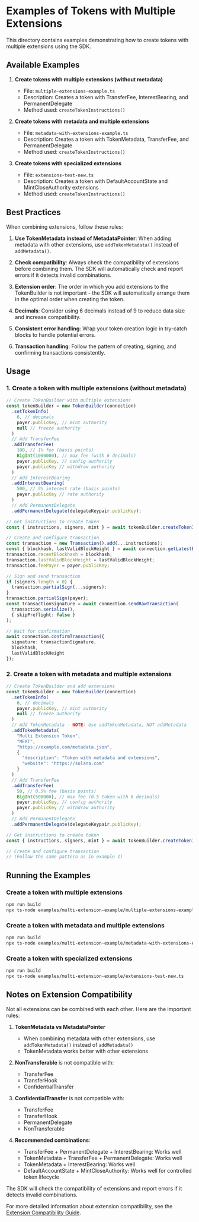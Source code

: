 # Examples of Tokens with Multiple Extensions

This directory contains examples demonstrating how to create tokens with multiple extensions using the SDK.

## Available Examples

1. **Create tokens with multiple extensions (without metadata)**
   - File: `multiple-extensions-example.ts`
   - Description: Creates a token with TransferFee, InterestBearing, and PermanentDelegate
   - Method used: `createTokenInstructions()`

2. **Create tokens with metadata and multiple extensions**
   - File: `metadata-with-extensions-example.ts`
   - Description: Creates a token with TokenMetadata, TransferFee, and PermanentDelegate
   - Method used: `createTokenInstructions()`

3. **Create tokens with specialized extensions**
   - File: `extensions-test-new.ts`
   - Description: Creates a token with DefaultAccountState and MintCloseAuthority extensions
   - Method used: `createTokenInstructions()`

## Best Practices

When combining extensions, follow these rules:

1. **Use TokenMetadata instead of MetadataPointer**: When adding metadata with other extensions, use `addTokenMetadata()` instead of `addMetadata()`.

2. **Check compatibility**: Always check the compatibility of extensions before combining them. The SDK will automatically check and report errors if it detects invalid combinations.

3. **Extension order**: The order in which you add extensions to the TokenBuilder is not important - the SDK will automatically arrange them in the optimal order when creating the token.

4. **Decimals**: Consider using 6 decimals instead of 9 to reduce data size and increase compatibility.

5. **Consistent error handling**: Wrap your token creation logic in try-catch blocks to handle potential errors.

6. **Transaction handling**: Follow the pattern of creating, signing, and confirming transactions consistently.

## Usage

### 1. Create a token with multiple extensions (without metadata)

```typescript
// Create TokenBuilder with multiple extensions
const tokenBuilder = new TokenBuilder(connection)
  .setTokenInfo(
    6, // decimals
    payer.publicKey, // mint authority
    null // freeze authority
  )
  // Add TransferFee
  .addTransferFee(
    100, // 1% fee (basis points)
    BigInt(1000000), // max fee (with 6 decimals)
    payer.publicKey, // config authority
    payer.publicKey // withdraw authority
  )
  // Add InterestBearing
  .addInterestBearing(
    500, // 5% interest rate (basis points)
    payer.publicKey // rate authority
  )
  // Add PermanentDelegate
  .addPermanentDelegate(delegateKeypair.publicKey);

// Get instructions to create token
const { instructions, signers, mint } = await tokenBuilder.createTokenInstructions(payer.publicKey);

// Create and configure transaction
const transaction = new Transaction().add(...instructions);
const { blockhash, lastValidBlockHeight } = await connection.getLatestBlockhash();
transaction.recentBlockhash = blockhash;
transaction.lastValidBlockHeight = lastValidBlockHeight;
transaction.feePayer = payer.publicKey;

// Sign and send transaction
if (signers.length > 0) {
  transaction.partialSign(...signers);
}
transaction.partialSign(payer);
const transactionSignature = await connection.sendRawTransaction(
  transaction.serialize(),
  { skipPreflight: false }
);

// Wait for confirmation
await connection.confirmTransaction({
  signature: transactionSignature,
  blockhash,
  lastValidBlockHeight
});
```

### 2. Create a token with metadata and multiple extensions

```typescript
// Create TokenBuilder and add extensions
const tokenBuilder = new TokenBuilder(connection)
  .setTokenInfo(
    6, // decimals
    payer.publicKey, // mint authority
    null // freeze authority
  )
  // Add TokenMetadata - NOTE: Use addTokenMetadata, NOT addMetadata
  .addTokenMetadata(
    "Multi Extension Token",
    "MEXT",
    "https://example.com/metadata.json",
    { 
      "description": "Token with metadata and extensions",
      "website": "https://solana.com" 
    }
  )
  // Add TransferFee
  .addTransferFee(
    50, // 0.5% fee (basis points)
    BigInt(500000), // max fee (0.5 token with 6 decimals)
    payer.publicKey, // config authority
    payer.publicKey // withdraw authority
  )
  // Add PermanentDelegate
  .addPermanentDelegate(delegateKeypair.publicKey);

// Get instructions to create token
const { instructions, signers, mint } = await tokenBuilder.createTokenInstructions(payer.publicKey);

// Create and configure transaction
// (Follow the same pattern as in example 1)
```

## Running the Examples

### Create a token with multiple extensions

```bash
npm run build
npx ts-node examples/multi-extension-example/multiple-extensions-example.ts
```

### Create a token with metadata and multiple extensions

```bash
npm run build
npx ts-node examples/multi-extension-example/metadata-with-extensions-example.ts
```

### Create a token with specialized extensions

```bash
npm run build
npx ts-node examples/multi-extension-example/extensions-test-new.ts
```

## Notes on Extension Compatibility

Not all extensions can be combined with each other. Here are the important rules:

1. **TokenMetadata vs MetadataPointer**
   - When combining metadata with other extensions, use `addTokenMetadata()` instead of `addMetadata()`
   - TokenMetadata works better with other extensions

2. **NonTransferable** is not compatible with:
   - TransferFee
   - TransferHook
   - ConfidentialTransfer

3. **ConfidentialTransfer** is not compatible with:
   - TransferFee
   - TransferHook
   - PermanentDelegate
   - NonTransferable

4. **Recommended combinations**:
   - TransferFee + PermanentDelegate + InterestBearing: Works well
   - TokenMetadata + TransferFee + PermanentDelegate: Works well
   - TokenMetadata + InterestBearing: Works well
   - DefaultAccountState + MintCloseAuthority: Works well for controlled token lifecycle

The SDK will check the compatibility of extensions and report errors if it detects invalid combinations.

For more detailed information about extension compatibility, see the [Extension Compatibility Guide](../../docs/extension-compatibility.md).

